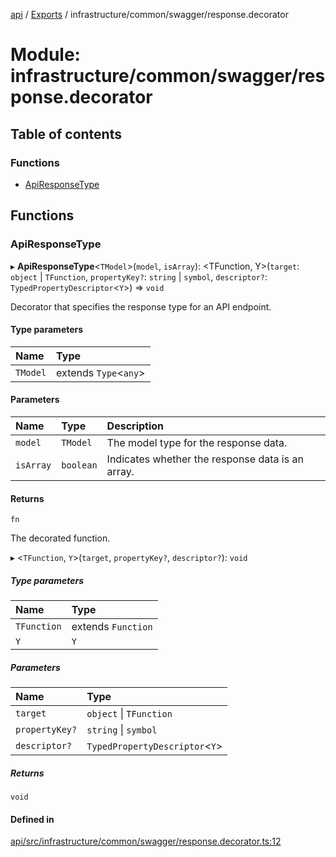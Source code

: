 [api](../README.md) / [Exports](../modules.md) / infrastructure/common/swagger/response.decorator

# Module: infrastructure/common/swagger/response.decorator

## Table of contents

### Functions

- [ApiResponseType](infrastructure_common_swagger_response_decorator.md#apiresponsetype)

## Functions

### ApiResponseType

▸ **ApiResponseType**\<`TModel`\>(`model`, `isArray`): \<TFunction, Y\>(`target`: `object` \| `TFunction`, `propertyKey?`: `string` \| `symbol`, `descriptor?`: `TypedPropertyDescriptor`\<`Y`\>) => `void`

Decorator that specifies the response type for an API endpoint.

#### Type parameters

| Name     | Type                    |
| :------- | :---------------------- |
| `TModel` | extends `Type`\<`any`\> |

#### Parameters

| Name      | Type      | Description                                      |
| :-------- | :-------- | :----------------------------------------------- |
| `model`   | `TModel`  | The model type for the response data.            |
| `isArray` | `boolean` | Indicates whether the response data is an array. |

#### Returns

`fn`

The decorated function.

▸ \<`TFunction`, `Y`\>(`target`, `propertyKey?`, `descriptor?`): `void`

##### Type parameters

| Name        | Type               |
| :---------- | :----------------- |
| `TFunction` | extends `Function` |
| `Y`         | `Y`                |

##### Parameters

| Name           | Type                             |
| :------------- | :------------------------------- |
| `target`       | `object` \| `TFunction`          |
| `propertyKey?` | `string` \| `symbol`             |
| `descriptor?`  | `TypedPropertyDescriptor`\<`Y`\> |

##### Returns

`void`

#### Defined in

[api/src/infrastructure/common/swagger/response.decorator.ts:12](https://github.com/No-Country/c16-58-t-typescript/blob/d2fd85f/api/src/infrastructure/common/swagger/response.decorator.ts#L12)

